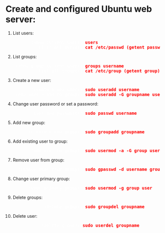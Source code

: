 # Create and configured Ubuntu web server:

1. List users:

    <span style="color:red; font-weight:bold;">
        <pre>
    <span style="color:white; font-weight:normal;">      (show current user):</span> users
    <span style="color:white; font-weight:normal;">         (list all users):</span> cat /etc/passwd (getent passwd)</pre> 
    </span>

2. List groups:

    <span style="color:red; font-weight:bold;">
        <pre>
    <span style="color:white; font-weight:normal;">(show group current user):</span> groups username
    <span style="color:white; font-weight:normal;">        (list all groups):</span> cat /etc/group (getent group)</pre> 
    </span>

3. Create a new user:

    <span style="color:red; font-weight:bold;">
        <pre>
    <span style="color:white; font-weight:normal;">      (create a new user):</span> sudo useradd username
    <span style="color:white; font-weight:normal;">(new user + add to group):</span> sudo useradd -G groupname username</pre> 
    </span>

4. Change user password or set a password:

    <span style="color:red; font-weight:bold;">
        <pre>
    <span style="color:white; font-weight:normal;">       (set new password):</span> sudo passwd username</pre> 
    </span>

5. Add new group:

    <span style="color:red; font-weight:bold;">
        <pre>
    <span style="color:white; font-weight:normal;">     (create a new group):</span> sudo groupadd groupname</pre> 
    </span>

6. Add existing user to group:

    <span style="color:red; font-weight:bold;">
        <pre>
    <span style="color:white; font-weight:normal;">      (add user to group):</span> sudo usermod -a -G group username</pre> 
    </span>

7. Remove user from group:

    <span style="color:red; font-weight:bold;">
        <pre>
    <span style="color:white; font-weight:normal;"> (remove user from group):</span> sudo gpasswd -d username group_to_remove_from</pre> 
    </span>

8. Change user primary group:

    <span style="color:red; font-weight:bold;">
        <pre>
    <span style="color:white; font-weight:normal;">     (user primary group):</span> sudo usermod -g group user</pre> 
    </span>

9. Delete groups:

    <span style="color:red; font-weight:bold;">
        <pre>
    <span style="color:white; font-weight:normal;">           (delete group):</span> sudo groupdel groupname</pre> 
    </span>

10. Delete user:

    <span style="color:red; font-weight:bold;">
        <pre>
    <span style="color:white; font-weight:normal;">           (delete group):</span> sudo userdel groupname</pre> 
    </span>